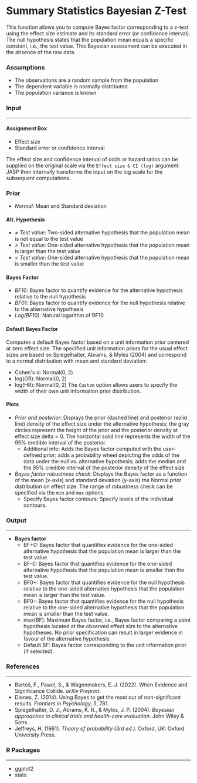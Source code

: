 Summary Statistics Bayesian Z-Test
===

This function allows you to compute Bayes factor corresponding to a z-test using the effect size estimate and its standard error (or confidence interval). The null hypothesis states that the population mean equals a specific constant, i.e., the test value. This Bayesian assessment can be executed in the absence of the raw data.

### Assumptions
- The observations are a random sample from the population
- The dependent variable is normally distributed
- The population variance is known

### Input
---
#### Assignment Box
- Effect size
- Standard error or confidence  interval

The effect size and confidence interval of odds or hazard ratios can be supplied on the original scale via the `Effect size & CI (log)` argument. JASP then internally transforms the input on the log scale for the subsequent computations.

### Prior
  - *Normal*: Mean and Standard deviation

#### Alt. Hypothesis
- *&ne; Test value*: Two-sided alternative hypothesis that the population mean is not equal to the test value
- *&gt; Test value*: One-sided alternative hypothesis that the population mean is larger than the test value
- *&lt; Test value*: One-sided alternative hypothesis that the population mean is smaller than the test value

#### Bayes Factor
- *BF10*: Bayes factor to quantify evidence for the alternative hypothesis relative to the null hypothesis
- *BF01*: Bayes factor to quantify evidence for the null hypothesis relative to the alternative hypothesis
- *Log(BF10)*: Natural logarithm of BF10

#### Default Bayes Factor
Computes a default Bayes factor based on a unit information prior centered at zero effect size. The specified unit information priors for the usual effect sizes are based on Spiegelhalter, Abrams, & Myles (2004) and correspond to a normal distribution with mean and standard deviation:
- Cohen's d: Normal(0, 2)
- log(OR): Normal(0, 2)
- log(HR): Normal(0, 2)
The `Custom` option allows users to specify the width of their own unit information prior distribution.

#### Plots
- *Prior and posterior*: Displays the prior (dashed line) and posterior (solid line) density of the effect size under the alternative hypothesis; the gray circles represent the height of the prior and the posterior density at effect size delta = 0. The horizontal solid line represents the width of the 95% credible interval of the posterior.
  - Additional info: Adds the Bayes factor computed with the user-defined prior; adds a probability wheel depicting the odds of the data under the null vs. alternative hypothesis; adds the median and the 95% credible interval of the posterior density of the effect size
- *Bayes factor robustness check*: Displays the Bayes factor as a function of the mean (x-axis) and standard deviation (y-axis) the Normal prior distribution on effect size. The range of robustness check can be specified via the `min` and `max` options.
  - Specify Bayes factor contours: Specify levels of the individual contours.


### Output
---
- **Bayes factor**
  - BF+0: Bayes factor that quantifies evidence for the one-sided alternative hypothesis that the population mean is larger than the test value.
  - BF-0: Bayes factor that quantifies evidence for the one-sided alternative hypothesis that the population mean is smaller than the test value.
  - BF0+: Bayes factor that quantifies evidence for the null hypothesis relative to the one-sided alternative hypothesis that the population mean is larger than the test value.
  - BF0-: Bayes factor that quantifies evidence for the null hypothesis relative to the one-sided alternative hypothesis that the population mean is smaller than the test value.
  - max(BF): Maximum Bayes factor, i.e., Bayes factor comparing a point hypothesis located at the observed effect size to the alternative hypotheses. No prior specification can result in larger evidence in favour of the alternative hypothesis.
  - Default BF: Bayes factor corresponding to the unit information prior (if selected).


### References
---
- Bartoš, F., Pawel, S., & Wagenmakers, E. J. (2022). When Evidence and Significance Collide. _arXiv Preprint_.
- Dienes, Z. (2014). Using Bayes to get the most out of non-significant results. _Frontiers in Psychology, 5_, 781.
- Spiegelhalter, D. J., Abrams, K. R., & Myles, J. P. (2004). *Bayesian approaches to clinical trials and health-care evaluation*. John Wiley & Sons.
- Jeffreys, H. (1961). *Theory of probability (3rd ed.)*. Oxford, UK: Oxford University Press.


### R Packages
---
- ggplot2
- stats

